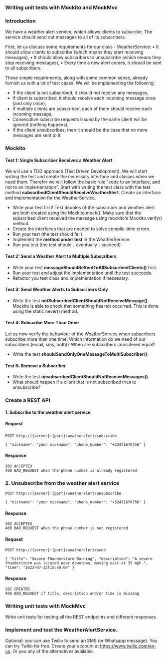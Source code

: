 ### Writing unit tests with Mockito and MockMvc

### Introduction

We have a weather alert service, which allows clients to subscribe.
The service should send out messages to all of its subscribers.

First, let us discuss some requirements for our class - WeatherService:
• It should allow clients to subscribe (which means they start receiving messages),
• It should allow subscribers to unsubscribe (which means they stop receiving messages),
• Every time a new alert comes, it should be sent to all subscribers.

These simple requirements, along with some common sense, already furnish us with a lot of test cases.
We will be implementing the following:
- If the client is not subscribed, it should not receive any messages,
- If client is subscribed, it should receive each incoming message once (and only once),
- If multiple clients are subscribed, each of them should receive each incoming message,
- Consecutive subscribe requests issued by the same client will be ignored (nothing happens),
- If the client unsubscribes, then it should be the case that no more messages are sent to it.

### Mockito
#### Test 1: Single Subscriber Receives a Weather Alert

We will use a TDD approach (Test Driven Development). We will start writing the test and create
the necessary interface and classes when we need them. Therefor we will follow the basic rule
"code to an interface, and not to an implementation".
Start with writing the test class with the test method **subscribedClientShouldReceiveWeatherAlert**.
Create an interface and implementation for the WeatherService.
- Write your test first! Test doubles of the subscriber and weather alert are both created using the Mockito.mock(). Make sure that the subscribed client received the message using
  mockito's Mockito.verify() method.
- Create the interfaces that are needed to solve compile-time errors.
- Run your test (the test should fail)
- Implement the **method under test** in the WeatherService.
- Run you test (the test should - eventually - succeed)

#### Test 2: Send a Weather Alert to Multiple Subscribers

- Write your test **messageShouldBeSentToAllSubscribedClients()** first.
- Run your test and adjust the implementation until the test succeeds.
- Refactor you test class and implementation if necessary.

#### Test 3: Send Weather Alerts to Subscribers Only

- Write the test **notSubscribedClientShouldNotReceiveMessage()**. Mockito is able to check that something has not occurred. This is done using the static never() method.


#### Test 4: Subscribe More Than Once

Let us now verify the behaviour of the WeatherService when subscribers subscribe more than one
time. Which information do we need of our subscribers (email, sms, both)? When are subscribers considered equal?
- Write the test **shouldSendOnlyOneMessageToMultiSubscriber()**.

#### Test 5: Remove a Subscriber

- Write the test **unsubscribedClientShouldNotReceiveMessages()**.
- What should happen if a client that is not subscribed tries to unsubscribe?

### Create a REST API

#### 1. Subscribe to the weather alert service

##### Request

`POST http://{server}:{port}/weatheralert/subscribe`

`{
"nickname": "your nickname",
"phone_number": "+32471676756"
}`

#### Response
    202 ACCEPTED
    400 BAD_REQUEST when the phone number is already registered

### 2. Unsubscribe from the weather alert service

`POST http://{server}:{port}/weatheralert/unsubscribe`

`{
"nickname": "your nickname",
"phone_number": "+32471676756"
}`

#### Response
    202 ACCEPTED
    400 BAD_REQUEST when the phone number is not registered

#### Request

`POST http://{server}:{port}/weatheralert/send`

`{
"title": "Severe Thunderstorm Warning",
"description": "A severe thunderstorm was located near downtown, moving east at 35 mph.",
"time": "2023-07-23T15:00:00"
}`

#### Response

    201 CREATED
    400 BAD_REQUEST if title, description and/or time is missing

### Writing unit tests with MockMvc

Write unit tests for testing all the REST endpoints and different responses.

### Implement and test the WeatherAlertService.

Optional: you can use Twilio to send an SMS (or Whatsapp message). You can try Twilio for
free. Create your account at https://www.twilio.com/en-us. Or you any of the alternatives available.


    









